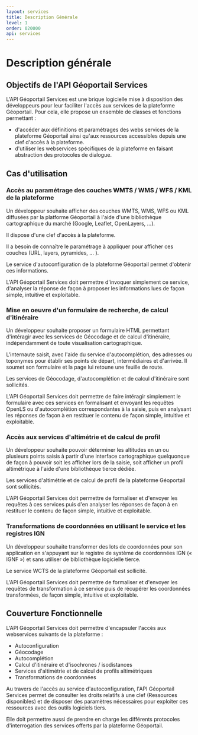 ```yaml
---
layout: services
title: Description Générale
level: 1
order: 020000
api: services
---
```


# Description générale

## Objectifs de l'API Géoportail Services

L'API Géoportail Services est une brique logicielle mise à disposition des développeurs pour leur faciliter l'accès aux services de la plateforme Géoportail. Pour cela, elle propose un ensemble de classes et fonctions permettant :

* d'accéder aux définitions et paramétrages des webs services de la plateforme Géoportail ainsi qu'aux ressources accessibles depuis une clef d'accès à la plateforme.
* d'utiliser les webservices spécifiques de la plateforme en faisant abstraction des protocoles de dialogue.

## Cas d'utilisation

### Accès au paramétrage des couches WMTS / WMS / WFS / KML de la plateforme

Un développeur souhaite afficher des couches WMTS, WMS, WFS ou KML diffusées par la platforme Géoportail à l'aide d'une bibliothèque cartographique du marché (Google, Leaflet, OpenLayers, …).

Il dispose d'une clef d'accès à la plateforme.

Il a besoin de connaître le paramétrage à appliquer pour afficher ces couches (URL, layers, pyramides, … ).

Le service d'autoconfiguration de la plateforme Géoportail permet d'obtenir ces informations.

L'API Géoportail Services doit permettre d'invoquer simplement ce service, d'analyser la réponse de façon à proposer les informations lues de façon simple, intuitive et exploitable.

### Mise en oeuvre d'un formulaire de recherche, de calcul d'itinéraire

Un développeur souhaite proposer un formulaire HTML permettant d'intéragir avec les services de Géocodage et de calcul d'itinéraire, indépendamment de toute visualisation cartographique.

L'internaute saisit, avec l'aide du service d'autocomplétion, des adresses ou toponymes pour établir ses points de départ, intermédiaires et d'arrivée. Il soumet son formulaire et la page lui retoune une feuille de route.

Les services de Géocodage, d'autocomplétion et de calcul d'itinéraire sont sollicités.

L'API Géoportail Services doit permettre de faire intéragir simplement le formulaire avec ces services en formalisant et envoyant les requêtes OpenLS ou d'autocomplétion correspondantes à la saisie, puis en analysant les réponses de façon à en restituer le contenu de façon simple, intuitive et exploitable.

### Accès aux services d'altimétrie et de calcul de profil

Un développeur souhaite pouvoir déterminer les altitudes en un ou plusieurs points saisis à partir d'une interface cartographique quelquonque de façon à pouvoir soit les afficher lors de la saisie, soit afficher un profil altimétrique à l'aide d'une bibliothèque tierce dédiée.

Les services d'altimétrie et de calcul de profil de la plateforme Géoportail sont sollicités.

L'API Géoportail Services doit permettre de formaliser et d'envoyer les requêtes à ces services puis d'en analyser les réponses de façon à en restituer le contenu de façon simple, intuitive et exploitable.

### Transformations de coordonnées en utilisant le service et les registres IGN

Un développeur souhaite transformer des lots de coordonnées pour son application en s'appuyant sur le registre de système de coordonnées IGN (« IGNF ») et sans utiliser de bibliothèque logicielle tierce.

Le service WCTS de la plateforme Géoportail est sollicité.

L'API Géoportail Services doit permettre de formaliser et d'envoyer les requêtes de transformation à ce service puis de récupérer les coordonnées transformées, de façon simple, intuitive et exploitable.

## Couverture Fonctionnelle

L'API Géoportail Services doit permettre d'encapsuler l'accès aux webservices suivants de la plateforme :

* Autoconfiguration
* Géocodage
* Autocomplétion
* Calcul d'itinéraire et d'isochrones / isodistances
* Services d'altimétrie et de calcul de profils altimétriques
* Transformations de coordonnées

Au travers de l'accès au service d'autoconfiguration, l'API Géoportail Services permet de consulter les droits relatifs à une clef (Ressources disponibles) et de disposer des paramètres nécessaires pour exploiter ces ressources avec des outils logiciels tiers. 

Elle doit permettre aussi de prendre en charge les différents protocoles d'interrogation des services offerts par la plateforme Géoportail.



